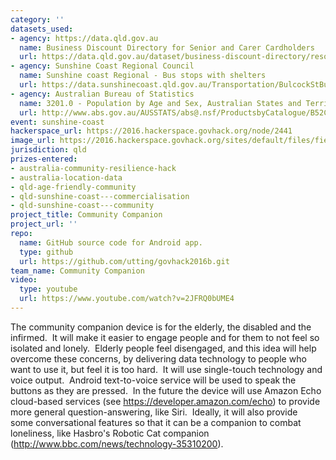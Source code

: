 ```yaml
---
category: ''
datasets_used:
- agency: https://data.qld.gov.au
  name: Business Discount Directory for Senior and Carer Cardholders
  url: https://data.qld.gov.au/dataset/business-discount-directory/resource/33159533-c2ee-4e11-902d-e2d250e2c84c
- agency: Sunshine Coast Regional Council
  name: Sunshine coast Regional - Bus stops with shelters
  url: https://data.sunshinecoast.qld.gov.au/Transportation/BulcockStBusShelters/uhd2-5ms8
- agency: Australian Bureau of Statistics
  name: 3201.0 - Population by Age and Sex, Australian States and Territories, Jun 2010
  url: http://www.abs.gov.au/AUSSTATS/abs@.nsf/ProductsbyCatalogue/B52C3903D894336DCA2568A9001393C1?OpenDocument
event: sunshine-coast
hackerspace_url: https://2016.hackerspace.govhack.org/node/2441
image_url: https://2016.hackerspace.govhack.org/sites/default/files/field/image/team.jpg
jurisdiction: qld
prizes-entered:
- australia-community-resilience-hack
- australia-location-data
- qld-age-friendly-community
- qld-sunshine-coast---commercialisation
- qld-sunshine-coast---community
project_title: Community Companion
project_url: ''
repo:
  name: GitHub source code for Android app.
  type: github
  url: https://github.com/utting/govhack2016b.git
team_name: Community Companion
video:
  type: youtube
  url: https://www.youtube.com/watch?v=2JFRQ0bUME4
---
```


The community companion device is for the elderly, the disabled and the infirmed.  It will make it easier to engage people and for them to not feel so isolated and lonely.  Elderly people feel disengaged, and this idea will help overcome these concerns, by delivering data technology to people who want to use it, but feel it is too hard.  It will use single-touch technology and voice output.  Android text-to-voice service will be used to speak the buttons as they are pressed.  In the future the device will use Amazon Echo cloud-based services (see https://developer.amazon.com/echo) to provide more general question-answering, like Siri.  Ideally, it will also provide some conversational features so that it can be a companion to combat loneliness, like Hasbro's Robotic Cat companion (http://www.bbc.com/news/technology-35310200).